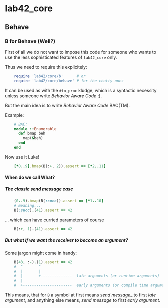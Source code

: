 # lab42\_core

## Behave

### B for Behave (Well?)

First of all we do not want to impose this code for someone who wants to use the less sophisticated features
of `lab42_core` only. 

Thus we need to require this explicitely:

```ruby
    require 'lab42/core/b'      # or
    require 'lab42/core/behave' # for the chatty ones
```

It can be used as with the `#to_proc` kludge, which is a syntactic necessity unless someone
write _Behavior Aware Code_ ;). 

But the main idea is to write _Behavior Aware Code_ BAC(TM).

Example:

```ruby
    # BAC:
    module ::Enumerable
      def bmap beh
        map(&beh)
      end
    end
```

Now use it Luke!

```ruby
    [*0..9].bmap(B(:+, 2)).assert == [*2..11]
```

#### When do we call What?

##### The classic _send message_ case

```ruby
    (0..9).bmap(B(:succ)).assert == [*1..10]
    # meaning...
    B(:succ).(41).assert == 42
```

... which can have curried parameters of course

```ruby
    B(:+, 1).(41).assert == 42
```

##### But what if we want the receiver to become an argument?

Some jargon might come in handy:

```ruby
    B(43, :-).(1).assert == 42
    #  ^       ^
    #  |       |
    #  |       +--------------  late arguments (or runtime arguments)
    #  |        
    #  +----------------------  early arguments (or compile time arguments)       
```

This means, that for `B` a symbol at first means _send message__ to first _late argument_, and anything
else means, _send message_ to first _early argument_.



